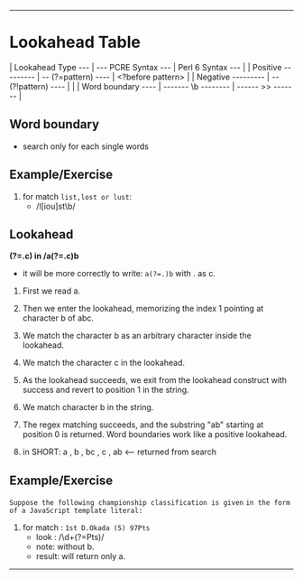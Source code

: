
-----------------------------------------------------------------------------

# Lookahead Table

| Lookahead Type --- | --- PCRE Syntax --- | Perl 6 Syntax --- |
| Positive --------- | -- (?=pattern) ---- | <?before pattern> |
| Negative --------- | -- (?!pattern) ---- | <!before pattern> |
| Word boundary ---- | ------- \b -------- | ------ >> ------- |

## Word boundary

- search only for each single words

## Example/Exercise

1. for match `list,lost or lust`:
   - /l[iou]st\b/

## Lookahead

**(?=.c) in /a(?=.c)b**

- it will be more correctly to write:
  `a(?=.)b` with . as c.

1. First we read a.

2. Then we enter the lookahead, memorizing the index
   1 pointing at character b of abc.
   
3. We match the character b as an arbitrary character
   inside the lookahead.

4. We match the character c in the lookahead.

5. As the lookahead succeeds, we exit from the
   lookahead construct with success and revert to
   position 1 in the string.
   
6. We match character b in the string.

7. The regex matching succeeds, and the substring
   "ab" starting at position 0 is returned. Word
   boundaries work like a positive lookahead.

8. in SHORT: a , b , bc , c , ab <-- returned from search

## Example/Exercise

`Suppose the following championship classification is given`
`in the form of a JavaScript template literal:`

1. for match : `1st D.Okada (5) 97Pts`
   - look : /\d+(?=Pts)/
   - note: without b.
   - result: will return only a.

-----------------------------------------------------------------------------

